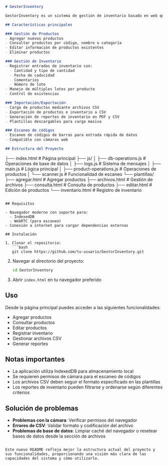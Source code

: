 
```markdown
# GestorInventory

GestorInventory es un sistema de gestión de inventario basado en web que permite administrar productos e inventarios utilizando tecnologías modernas como JavaScript y IndexedDB para almacenamiento local.

## Características principales

### Gestión de Productos
- Agregar nuevos productos
- Consultar productos por código, nombre o categoría
- Editar información de productos existentes
- Eliminar productos

### Gestión de Inventario
- Registrar entradas de inventario con:
  - Cantidad y tipo de cantidad
  - Fecha de caducidad
  - Comentarios
  - Número de lote
- Manejo de múltiples lotes por producto
- Control de existencias

### Importación/Exportación
- Carga de productos mediante archivos CSV
- Exportación de productos e inventario a CSV
- Generación de reportes de inventario en PDF y CSV
- Plantillas descargables para carga masiva

### Escaneo de códigos
- Escaneo de códigos de barras para entrada rápida de datos
- Compatible con cámaras web

## Estructura del Proyecto

```
├── index.html          # Página principal
├── js/
│   ├── db-operations.js # Operaciones de base de datos
│   ├── logs.js          # Sistema de mensajes
│   ├── main.js          # Lógica principal
│   ├── product-operations.js # Operaciones de productos
│   └── scanner.js       # Funcionalidad de escaneo
└── plantillas/
    ├── agregar.html     # Agregar productos
    ├── archivos.html    # Gestión de archivos
    ├── consulta.html    # Consulta de productos
    ├── editar.html      # Edición de productos
    └── inventario.html  # Registro de inventario
```

## Requisitos

- Navegador moderno con soporte para:
  - IndexedDB
  - WebRTC (para escaneo)
- Conexión a internet para cargar dependencias externas

## Instalación

1. Clonar el repositorio:
   ```bash
   git clone https://github.com/tu-usuario/GestorInventory.git
   ```

2. Navegar al directorio del proyecto:
   ```bash
   cd GestorInventory
   ```

3. Abrir `index.html` en tu navegador preferido

## Uso

Desde la página principal puedes acceder a las siguientes funcionalidades:
- Agregar productos
- Consultar productos
- Editar productos
- Registrar inventario
- Gestionar archivos CSV
- Generar reportes

## Notas importantes

- La aplicación utiliza IndexedDB para almacenamiento local
- Se requieren permisos de cámara para el escaneo de códigos
- Los archivos CSV deben seguir el formato especificado en las plantillas
- Los reportes de inventario pueden filtrarse y ordenarse según diferentes criterios

## Solución de problemas

- **Problemas con la cámara**: Verificar permisos del navegador
- **Errores de CSV**: Validar formato y codificación del archivo
- **Problemas de base de datos**: Limpiar caché del navegador o resetear bases de datos desde la sección de archivos
```

Este nuevo README refleja mejor la estructura actual del proyecto y sus funcionalidades, proporcionando una visión más clara de las capacidades del sistema y cómo utilizarlo.
